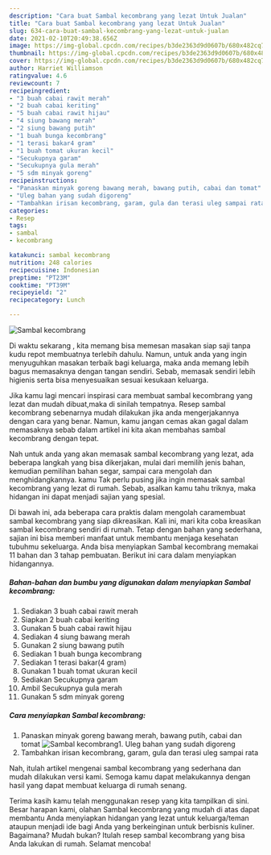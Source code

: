 ```yaml
---
description: "Cara buat Sambal kecombrang yang lezat Untuk Jualan"
title: "Cara buat Sambal kecombrang yang lezat Untuk Jualan"
slug: 634-cara-buat-sambal-kecombrang-yang-lezat-untuk-jualan
date: 2021-02-10T20:49:38.656Z
image: https://img-global.cpcdn.com/recipes/b3de2363d9d0607b/680x482cq70/sambal-kecombrang-foto-resep-utama.jpg
thumbnail: https://img-global.cpcdn.com/recipes/b3de2363d9d0607b/680x482cq70/sambal-kecombrang-foto-resep-utama.jpg
cover: https://img-global.cpcdn.com/recipes/b3de2363d9d0607b/680x482cq70/sambal-kecombrang-foto-resep-utama.jpg
author: Harriet Williamson
ratingvalue: 4.6
reviewcount: 7
recipeingredient:
- "3 buah cabai rawit merah"
- "2 buah cabai keriting"
- "5 buah cabai rawit hijau"
- "4 siung bawang merah"
- "2 siung bawang putih"
- "1 buah bunga kecombrang"
- "1 terasi bakar4 gram"
- "1 buah tomat ukuran kecil"
- "Secukupnya garam"
- "Secukupnya gula merah"
- "5 sdm minyak goreng"
recipeinstructions:
- "Panaskan minyak goreng bawang merah, bawang putih, cabai dan tomat"
- "Uleg bahan yang sudah digoreng"
- "Tambahkan irisan kecombrang, garam, gula dan terasi uleg sampai rata"
categories:
- Resep
tags:
- sambal
- kecombrang

katakunci: sambal kecombrang 
nutrition: 248 calories
recipecuisine: Indonesian
preptime: "PT23M"
cooktime: "PT39M"
recipeyield: "2"
recipecategory: Lunch

---
```



![Sambal kecombrang](https://img-global.cpcdn.com/recipes/b3de2363d9d0607b/680x482cq70/sambal-kecombrang-foto-resep-utama.jpg)

Di waktu  sekarang , kita memang bisa memesan masakan siap saji tanpa kudu repot membuatnya terlebih dahulu. Namun, untuk anda yang ingin menyuguhkan masakan terbaik bagi keluarga, maka anda memang lebih bagus memasaknya dengan tangan sendiri. Sebab, memasak sendiri lebih higienis serta bisa menyesuaikan sesuai kesukaan keluarga.

Jika kamu lagi mencari inspirasi cara membuat sambal kecombrang yang lezat dan mudah dibuat,maka di sinilah tempatnya. Resep sambal kecombrang  sebenarnya mudah dilakukan jika anda mengerjakannya dengan cara yang benar. Namun, kamu jangan cemas akan gagal dalam memasaknya 
sebab dalam artikel ini kita akan membahas sambal kecombrang dengan tepat.  



Nah untuk anda yang akan memasak sambal kecombrang yang lezat, ada beberapa langkah yang bisa dikerjakan, mulai dari memilih jenis bahan, kemudian pemilihan bahan segar, sampai cara mengolah dan menghidangkannya. kamu Tak perlu pusing jika ingin memasak sambal kecombrang yang lezat di rumah. Sebab, asalkan kamu  tahu triknya, maka hidangan ini dapat menjadi sajian yang spesial.

Di bawah ini, ada beberapa cara praktis  dalam mengolah caramembuat sambal kecombrang yang siap dikreasikan. Kali ini, mari kita coba kreasikan sambal kecombrang sendiri di rumah. Tetap dengan bahan yang sederhana, sajian ini bisa memberi manfaat untuk membantu menjaga kesehatan tubuhmu sekeluarga. Anda bisa menyiapkan Sambal kecombrang memakai 11 bahan dan 3 tahap pembuatan. Berikut ini cara dalam menyiapkan hidangannya.

<!--inarticleads1-->

##### Bahan-bahan dan bumbu yang digunakan dalam menyiapkan Sambal kecombrang:

1. Sediakan 3 buah cabai rawit merah
1. Siapkan 2 buah cabai keriting
1. Gunakan 5 buah cabai rawit hijau
1. Sediakan 4 siung bawang merah
1. Gunakan 2 siung bawang putih
1. Sediakan 1 buah bunga kecombrang
1. Sediakan 1 terasi bakar(4 gram)
1. Gunakan 1 buah tomat ukuran kecil
1. Sediakan Secukupnya garam
1. Ambil Secukupnya gula merah
1. Gunakan 5 sdm minyak goreng




<!--inarticleads2-->

##### Cara menyiapkan Sambal kecombrang:

1. Panaskan minyak goreng bawang merah, bawang putih, cabai dan tomat
<img src="https://img-global.cpcdn.com/steps/643f544456c5a72d/160x128cq70/sambal-kecombrang-langkah-memasak-1-foto.jpg" alt="Sambal kecombrang">1. Uleg bahan yang sudah digoreng
1. Tambahkan irisan kecombrang, garam, gula dan terasi uleg sampai rata




Nah, itulah artikel mengenai  sambal kecombrang  yang sederhana dan mudah dilakukan versi kami. Semoga kamu dapat melakukannya dengan hasil yang dapat membuat keluarga di rumah senang. 

Terima kasih kamu telah menggunakan resep yang kita tampilkan di sini. Besar harapan kami, olahan  Sambal kecombrang yang mudah di atas dapat membantu Anda menyiapkan hidangan yang lezat untuk keluarga/teman ataupun menjadi ide bagi Anda yang berkeinginan untuk berbisnis kuliner. Bagaimana? Mudah bukan? Itulah resep sambal kecombrang yang bisa Anda lakukan di rumah. Selamat mencoba!

